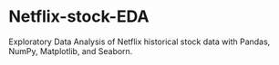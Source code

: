 # Netflix-stock-EDA
Exploratory Data Analysis of Netflix historical stock data with Pandas, NumPy, Matplotlib, and Seaborn.
